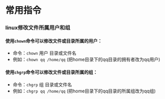 # 常用指令

### linux修改文件所属用户和组
#### 使用`chown`命令可以修改文件或目录所属的用户：
* 命令：`chown` 用户 目录或文件名
* 例如：`chown qq /home/qq`  (把home目录下的qq目录的拥有者改为qq用户)

#### 使用`chgrp`命令可以修改文件或目录所属的组：
* 命令：`chgrp` 组 目录或文件名
* 例如：`chgrp qq /home/qq`  (把home目录下的qq目录的所属组改为qq组)